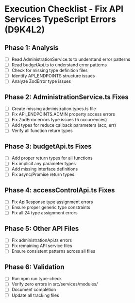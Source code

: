 # Execution Checklist - Fix API Services TypeScript Errors (D9K4L2)

## Phase 1: Analysis
- [ ] Read AdministrationService.ts to understand error patterns
- [ ] Read budgetApi.ts to understand error patterns
- [ ] Check for missing type definition files
- [ ] Identify API_ENDPOINTS structure issues
- [ ] Analyze ZodError type issues

## Phase 2: AdministrationService.ts Fixes
- [ ] Create missing administration.types.ts file
- [ ] Fix API_ENDPOINTS.ADMIN property access errors
- [ ] Fix ZodError.errors type issues (5 occurrences)
- [ ] Add types for reduce callback parameters (acc, err)
- [ ] Verify all function return types

## Phase 3: budgetApi.ts Fixes
- [ ] Add proper return types for all functions
- [ ] Fix implicit any parameter types
- [ ] Add missing interface definitions
- [ ] Fix async/Promise return types

## Phase 4: accessControlApi.ts Fixes
- [ ] Fix ApiResponse type assignment errors
- [ ] Ensure proper generic type constraints
- [ ] Fix all 24 type assignment errors

## Phase 5: Other API Files
- [ ] Fix administrationApi.ts errors
- [ ] Fix remaining API service files
- [ ] Ensure consistent patterns across all files

## Phase 6: Validation
- [ ] Run npm run type-check
- [ ] Verify zero errors in src/services/modules/
- [ ] Document completion
- [ ] Update all tracking files
